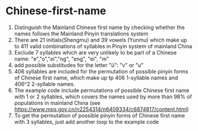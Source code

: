 # Chinese-first-name
1. Distinguish the Mainland Chinese first name by checking whether the names follows the Mainland Pinyin translations system 
2. There are 21 initials(Shengmu) and 39 vowels (Yunmu) which make up to 411 valid combinations of syllables in Pinyin system of mainland China 
3. Exclude 7 syllables which are very unlikely to be part of a Chinese name: "e","o","ei","ng", "eng", "ei", "m"
4. add possible substitudes for the letter "ü": "v" or "u"
5. 406 syllables are included for the permutation of possible pinyin forms of Chinese first name, which make up tp 406 1-syllable names and 406^2 2-syllable names. 
6. The example code include permutations of possible Chinese first name with 1 or 2 syllables, which covers the names used by more than 98% of populations in mainland China (see https://www.mps.gov.cn/n2254314/n6409334/c6874817/content.html)
7. To get the permutation of possible pinyin forms of Chinese first name with 3 syllables, just add another loop to the example code
